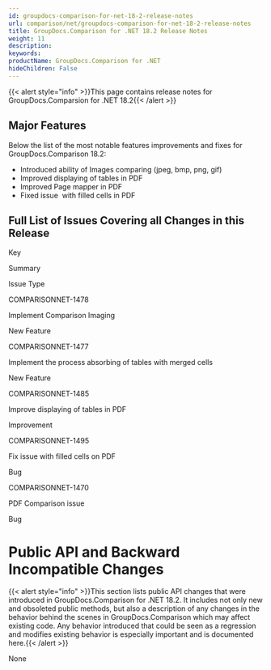 ```yaml
---
id: groupdocs-comparison-for-net-18-2-release-notes
url: comparison/net/groupdocs-comparison-for-net-18-2-release-notes
title: GroupDocs.Comparison for .NET 18.2 Release Notes
weight: 11
description: 
keywords: 
productName: GroupDocs.Comparison for .NET
hideChildren: False
---
```

{{< alert style="info" >}}This page contains release notes for GroupDocs.Comparsion for .NET 18.2{{< /alert >}}

## Major Features

Below the list of the most notable features improvements and fixes for GroupDocs.Comparison 18.2:

*   Introduced ability of Images comparing (jpeg, bmp, png, gif)
*   Improved displaying of tables in PDF
*   Improved Page mapper in PDF
*   Fixed issue  with filled cells in PDF

## Full List of Issues Covering all Changes in this Release

Key

Summary

Issue Type

COMPARISONNET-1478

Implement Comparison Imaging

New Feature

COMPARISONNET-1477

Implement the process absorbing of tables with merged cells

New Feature

COMPARISONNET-1485

Improve displaying of tables in PDF

Improvement

COMPARISONNET-1495

Fix issue with filled cells on PDF

Bug

COMPARISONNET-1470

PDF Comparison issue

Bug

# Public API and Backward Incompatible Changes

{{< alert style="info" >}}This section lists public API changes that were introduced in GroupDocs.Comparison for .NET 18.2. It includes not only new and obsoleted public methods, but also a description of any changes in the behavior behind the scenes in GroupDocs.Comparison which may affect existing code. Any behavior introduced that could be seen as a regression and modifies existing behavior is especially important and is documented here.{{< /alert >}}

None
